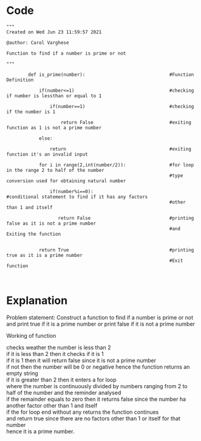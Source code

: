 # Code
```
"""
Created on Wed Jun 23 11:59:57 2021

@author: Carol Varghese

Function to find if a number is prime or not

"""

        def is_prime(number):                               #Function Definition
            
            if(number<=1)                                   #checking if number is lessthan or equal to 1
            
                if(number==1)                               #checking if the number is 1
                
                    return False                            #exiting function as 1 is not a prime number
                
            else:
                
                return                                      #exiting function it's an invalid input
            
            for i in range(2,int(number/2)):                #for loop in the range 2 to half of the number
                                                            #type conversion used for obtaining natural number 
                                                            
                if(number%i==0):                            #conditional statement to find if it has any factors 
                                                            #other than 1 and itself              
                                                            
                   return False                             #printing false as it is not a prime number
                                                            #and Exiting the function 
                
                                            
            return True                                     #printing true as it is a prime number
                                                            #Exit function
        
        
```

# Explanation
Problem statement: Construct a function to find if a number is prime or not 
and print true if it is a prime number or print false if it is not a prime number

Working of function

 checks weather the number is less than 2  
   if it is less than 2 then it checks if it is 1  
     if it is 1 then it will return false since it is not a prime number   
     if not then the number will be 0 or negative hence the function returns an empty string  
   if it is greater than 2 then it enters a for loop  
        where the number is continuously divided by numbers ranging from 2 to half of the number and the reminder analysed   
        if the remainder equals to zero then it returns false since the number ha another factor other than 1 and itself  
       if the for loop end without any returns the function continues   
       and return true since there are no factors other than 1 or itself for that number   
       hence it is a prime number. 
